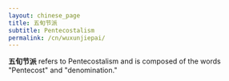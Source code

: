 ```yaml
---
layout: chinese_page
title: 五旬节派
subtitle: Pentecostalism
permalink: /cn/wuxunjiepai/
---
```


**五旬节派** refers to Pentecostalism and is composed of the words "Pentecost" and "denomination."
